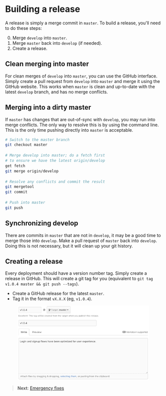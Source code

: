 # Building a release

A release is simply a merge commit in `master`. To build a release, you'll need to do these steps:

0. Merge `develop` into `master`.
0. Merge `master` back into `develop` (if needed).
0. Create a release.

## Clean merging into master

For clean merges of `develop` into `master`, you can use the GitHub interface. Simply create a pull request from `develop` into `master` and merge it using the GitHub website. This works when `master` is clean and up-to-date with the latest `develop` branch, and has no merge conflicts.

## Merging into a dirty master

If `master` has changes that are out-of-sync with `develop`, you may run into merge conflicts. The only way to resolve this is by using the command line. This is the only time pushing directly into `master` is acceptable.

```sh
# Switch to the master branch
git checkout master

# Merge develop into master; do a fetch first
# to ensure we have the latest origin/develop
get fetch
git merge origin/develop

# Resolve any conflicts and commit the result
git mergetool
git commit

# Push into master
git push
```

## Synchronizing develop

There are commits in `master` that are not in `develop`, it may be a good time to merge those into `develop`. Make a pull request of `master` back into `develop`. Doing this is not necessary, but it will clean up your git history.

## Creating a release

Every deployment should have a version number tag. Simply create a release in GitHub. This will create a git tag for you (equivalent to `git tag v1.0.4 master && git push --tags`).

- Create a GitHub release for the latest `master`.
- Tag it in the format `vX.X.X` (eg, `v1.0.4`).

<figure class='-bordered'>
<img src='../images/github-new-release.png'>
</figure>

> **Next**: [Emergency fixes](hotfix.md)
